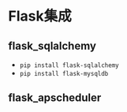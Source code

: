 # Flask集成

## flask_sqlalchemy


- `pip install flask-sqlalchemy`
- `pip install flask-mysqldb`

## flask_apscheduler